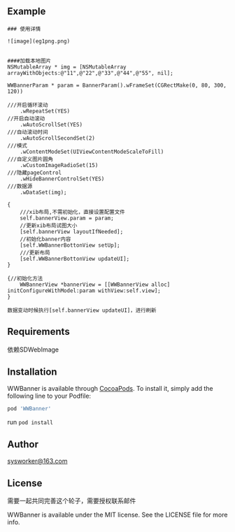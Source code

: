 
## Example
    ### 使用详情
    
    ![image](eg1png.png)


    ####加载本地图片
    NSMutableArray * img = [NSMutableArray arrayWithObjects:@"11",@"22",@"33",@"44",@"55", nil];
    
    WWBannerParam * param = BannerParam().wFrameSet(CGRectMake(0, 80, 300, 120))
    
    ///开启循环滚动
        .wRepeatSet(YES)
    //开启自动滚动
        .wAutoScrollSet(YES)
    ///自动滚动时间
        .wAutoScrollSecondSet(2)
    ///模式
        .wContentModeSet(UIViewContentModeScaleToFill)
    ///自定义图片圆角
        .wCustomImageRadioSet(15)
    ///隐藏pageControl
        .wHideBannerControlSet(YES)
    ///数据源
        .wDataSet(img);
        
    {
        ///xib布局,不需初始化，直接设置配置文件
        self.bannerView.param = param;
        //更新xib布局试图大小
        [self.bannerView layoutIfNeeded];
        //初始化banner内容
        [self.WWBannerBottonView setUp];
        ///更新布局
        [self.WWBannerBottonView updateUI];
    }
        
    {//初始化方法
        WWBannerView *bannerView = [[WWBannerView alloc] initConfigureWithModel:param withView:self.view];
    }

    数据变动时候执行[self.bannerView updateUI]，进行刷新
  
## Requirements
  依赖SDWebImage 

## Installation

WWBanner is available through [CocoaPods](https://cocoapods.org). To install
it, simply add the following line to your Podfile:

```ruby
pod 'WWBanner'
```  
run `pod install`
## Author

sysworker@163.com

## License
需要一起共同完善这个轮子，需要授权联系邮件

WWBanner is available under the MIT license. See the LICENSE file for more info.

